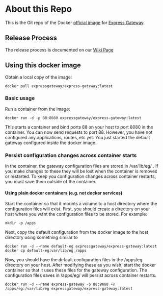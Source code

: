 # About this Repo

This is the Git repo of the Docker [official image](https://docs.docker.com/docker-hub/official_repos/) for [Express Gateway](https://express-gateway.io/).

## Release Process

The release process is documented on our [Wiki Page](https://github.com/ExpressGateway/express-gateway/wiki/Express-Gateway-Release-Process)

## Using this docker image

Obtain a local copy of the image:
```
docker pull expressgateway/express-gateway:latest
```

### Basic usage

Run a container from the image:
```
docker run -d -p 88:8080 expressgateway/express-gateway:latest
```
This starts a container and bind ports 88 on your host to port 8080 in the container.  You can now send requests to port 88.  However, you have not configured any applications, routes, etc yet.  You just started the default gateway configured inside the docker image.

### Persist configuration changes across container starts

In the container, the gateway configuration files are stored in /var/lib/eg/ .  If you make changes to these they will be lost when the container is removed or restarted.  To keep you configuration changes across container restarts, you must save them outside of the container. 

#### Using plain docker containers (e.g. not docker services)

Start the container so that it mounts a volume to a host directory where the configuration files will exist.  First, you should create a directory on your host where you want the configuration files to be stored.  For example:
```
mkdir -p /apps
```

Next, copy the default configuration from the docker image to the host directory using something similar to
```
docker run -d --name default-eg expressgateway/express-gateway:latest
docker cp default-eg:var/lib/eg /apps
```
Now, you should have the default configuration files in the /apps/eg directory on your host.  After modifying these as you wish, start the docker container so that it uses these files for the gateway configuration.  The configuration files saves in /apps/eg/ will persist across container restarts.
```
docker run -d --name express-gateway -p 88:8080 -v /apps/eg:/var/lib/eg expressgateway/express-gateway:latest
```
